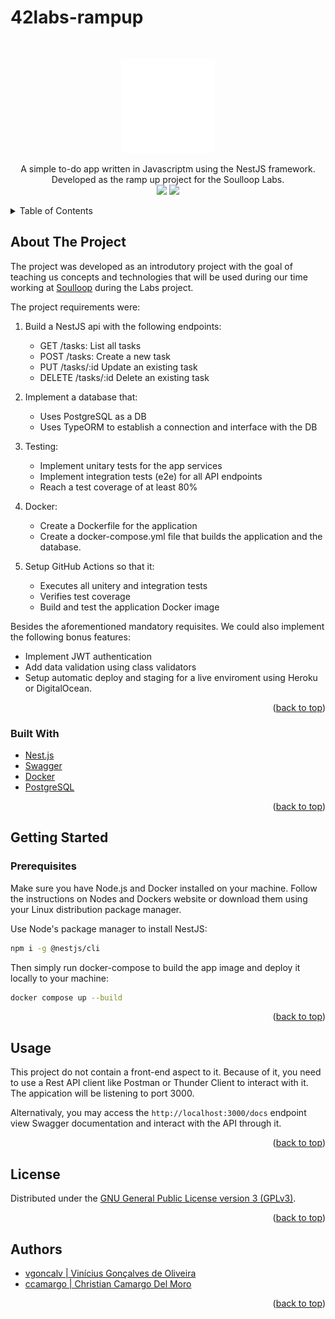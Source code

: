 # 42labs-rampup

<div id="top"></div>

<!-- PROJECT SHIELDS -->
<br/>
<p align="center">
    <img src="https://github.com/vinicius507/42labs-rampup/blob/main/resources/repo/42-labs-logo.png" alt="Logo" width="150" height="150">

  <p align="center">
    A simple to-do app written in Javascriptm using the NestJS framework. Developed as the ramp up project for the Soulloop Labs.
    <br/>
    <img src="https://img.shields.io/badge/Testing%20Coverage-100%25-brightgreen"/>
    <img src="https://img.shields.io/badge/Docker%20Build-passed-blue"/>
  </p>
</p>



<!-- TABLE OF CONTENTS -->
<details>
  <summary>Table of Contents</summary>
  <ol>
    <li>
      <a href="#about-the-project">About The Project</a>
      <ul>
        <li><a href="#built-with">Built With</a></li>
      </ul>
    </li>
    <li>
      <a href="#getting-started">Getting Started</a>
      <ul>
        <li><a href="#prerequisites">Prerequisites</a></li>
        <li><a href="#installation">Installation</a></li>
      </ul>
    </li>
    <li><a href="#usage">Usage</a></li>
    <li><a href="#license">License</a></li>
    <li><a href="#contact">Contact</a></li>
    <li><a href="#acknowledgments">Acknowledgments</a></li>
  </ol>
</details>



<!-- ABOUT THE PROJECT -->
## About The Project

The project was developed as an introdutory project with the goal of teaching us concepts and technologies that will be used during our time working at [Soulloop](https://soulloop.com/) during the Labs project.

The project requirements were:

1. Build a NestJS api with the following endpoints:
    * GET /tasks: List all tasks
    * POST /tasks: Create a new task
    * PUT /tasks/:id Update an existing task
    * DELETE /tasks/:id Delete an existing task

2. Implement a database that:
    * Uses PostgreSQL as a DB
    * Uses TypeORM to establish a connection and interface with the DB

3. Testing:
    * Implement unitary tests for the app services
    * Implement integration tests (e2e) for all API endpoints
    * Reach a test coverage of at least 80%

4. Docker:
    * Create a Dockerfile for the application
    * Create a docker-compose.yml file that builds the application and the database.

5. Setup GitHub Actions so that it:
    * Executes all unitery and integration tests
    * Verifies test coverage
    * Build and test the application Docker image

Besides the aforementioned mandatory requisites. We could also implement the following bonus features:

* Implement JWT authentication
* Add data validation using class validators
* Setup automatic deploy and staging for a live enviroment using Heroku or DigitalOcean.

<p align="right">(<a href="#top">back to top</a>)</p>



### Built With

* [Nest.js](https://nestjs.com/)
* [Swagger](https://swagger.io/)
* [Docker](https://www.docker.com/)
* [PostgreSQL](https://www.postgresql.org/)

<p align="right">(<a href="#top">back to top</a>)</p>



<!-- GETTING STARTED -->
## Getting Started
### Prerequisites

Make sure you have Node.js and Docker installed on your machine. Follow the instructions on Nodes and Dockers website or download them using your Linux distribution package manager.

Use Node's package manager to install NestJS:

  ```sh
  npm i -g @nestjs/cli
  ```

Then simply run docker-compose to build the app image and deploy it locally to your machine:
  ```sh
  docker compose up --build
  ```

<p align="right">(<a href="#top">back to top</a>)</p>



<!-- USAGE EXAMPLES -->
## Usage

This project do not contain a front-end aspect to it. Because of it, you need to use a Rest API client like Postman or Thunder Client to interact with it. The appication will be listening to port 3000.

Alternativaly, you may access the ```http://localhost:3000/docs``` endpoint view Swagger documentation and interact with the API through it.

<p align="right">(<a href="#top">back to top</a>)</p>


<!-- LICENSE -->
## License

Distributed under the [GNU General Public License version 3 (GPLv3)](https://www.gnu.org/licenses/gpl-3.0.html). 

<p align="right">(<a href="#top">back to top</a>)</p>


<!-- ACKNOWLEDGMENTS -->
## Authors

* [vgoncalv | Vinícius Gonçalves de Oliveira](https://github.com/vinicius507)
* [ccamargo | Christian Camargo Del Moro](https://github.com/chrisdelmoro)

<p align="right">(<a href="#top">back to top</a>)</p>

